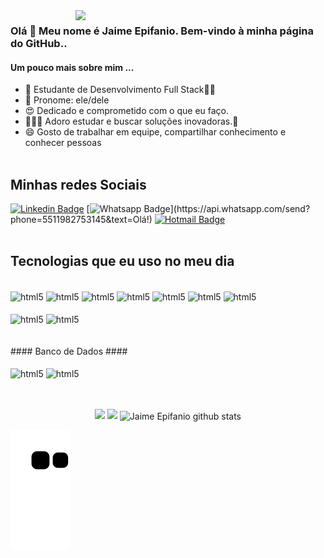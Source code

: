 <img src="https://user-images.githubusercontent.com/14335370/153728893-8473a4f6-3c86-4dba-8aef-26f7391bda54.gif" min-width="400px" max-width="400px" width="400px" align="right">

### Olá 👋 Meu nome é Jaime Epifanio.  Bem-vindo à minha página do GitHub.. <br> 

#### Um pouco mais sobre mim ...
- 🌱 Estudante de Desenvolvimento Full Stack👩‍🎓
- 🤗 Pronome: ele/dele
- 😍 Dedicado e comprometido com o que eu faço.
- 👩🏽‍💻 Adoro estudar e buscar soluções inovadoras.🚀
- 😄 Gosto de trabalhar em equipe, compartilhar conhecimento e conhecer pessoas<br><br>

## **Minhas redes Sociais**
[![Linkedin Badge](https://img.shields.io/badge/-LinkedIn-blue?style=flat-square&logo=Linkedin&logoColor=white&link=https://www.linkedin.com/in/jaime-epifanio/)](https://www.linkedin.com/in/jaime-epifanio/)
[![Whatsapp Badge](https://img.shields.io/badge/-Whatsapp-4CA143?style=flat-square&labelColor=4CA143&logo=whatsapp&logoColor=white&link=https://api.whatsapp.com/send?phone=5511982753145&text=Olá!)](https://api.whatsapp.com/send?phone=5511982753145&text=Olá!)
[![Hotmail Badge](https://img.shields.io/badge/-Hotmail-0078D4?style=flat-square&logo=microsoft-outlook&logoColor=white&link=mailto:jaime-epifanio@hotmail.com)](mailto:jaime-epifanio@hotmail.com)<br><br>

## **Tecnologias que eu uso no meu dia** 
<div><br/>
  <img align="center" alt="html5" src="https://img.shields.io/badge/HTML5-E34F26?style=for-the-badge&logo=html5&logoColor=white" />
  <img align="center" alt="html5" src="https://img.shields.io/badge/CSS-239120?&style=for-the-badge&logo=css3&logoColor=white" />
  <img align="center" alt="html5" src="https://img.shields.io/badge/React-20232A?style=for-the-badge&logo=react&logoColor=61DAFB"/>
  <img align="center" alt="html5" src="https://img.shields.io/badge/Node.js-43853D?style=for-the-badge&logo=node.js&logoColor=white"/>
  <img align="center" alt="html5" src="https://img.shields.io/badge/TypeScript-007ACC?style=for-the-badge&logo=typescript&logoColor=white"/>
  <img align="center" alt="html5" src="https://img.shields.io/badge/JavaScript-F7DF1E?style=for-the-badge&logo=javascript&logoColor=black"/>
  <img align="center" alt="html5" src="https://img.shields.io/badge/Express.js-404D59?style=for-the-badge"/>
  </div>
  <div><br/>
  <img align="center" alt="html5" src="https://img.shields.io/badge/Heroku-430098?style=for-the-badge&logo=heroku&logoColor=white"/>
  <img align="center" alt="html5" src="https://img.shields.io/badge/styled--components-DB7093?style=for-the-badge&logo=styled-components&logoColor=white"/><br><br>
  
</div><br/>
#### Banco de Dados ####
<div><br/>
  <img align="center" alt="html5" src="https://img.shields.io/badge/MySQL-00000F?style=for-the-badge&logo=mysql&logoColor=white"/>
  <img align="center" alt="html5" src="https://img.shields.io/badge/SQLite-07405E?style=for-the-badge&logo=sqlite&logoColor=white"/>
</div>
<br>
<br>

<p align="center">
   <img width="49.5%" src="https://github-readme-stats.vercel.app/api?username=jaime-github&show_icons=true&theme=gruvbox&hide_border=true" />
    <img width="49.5%" src="https://github-readme-streak-stats.herokuapp.com/?user=jaime-github&theme=gruvbox&hide_border=true" />
  <img align="center" src="https://github-readme-stats.vercel.app/api/top-langs/?username=jaime-github&theme=gruvbox&hide_langs_below=1" alt="Jaime Epifanio github stats"/>
</p>

![Snake animation](https://github.com/rafaballerini/rafaballerini/blob/output/github-contribution-grid-snake.svg)
